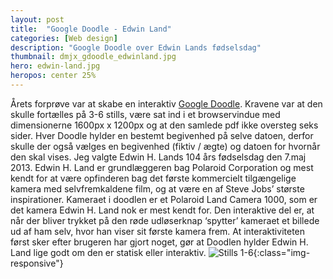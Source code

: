 ```yaml
---
layout: post
title:  "Google Doodle - Edwin Land"
categories: [Web design]
description: "Google Doodle over Edwin Lands fødselsdag"
thumbnail: dmjx_gdoodle_edwinland.jpg
hero: edwin-land.jpg
heropos: center 25%
---
```

Årets forprøve var at skabe en interaktiv [Google Doodle](http://www.google.com/doodles/). 
Kravene var at den skulle fortælles på 3-6 stills, være sat ind i et browservindue med dimensionerne 1600px x 1200px og at den samlede pdf ikke oversteg seks sider. 
Hver Doodle hylder en bestemt begivenhed på selve datoen, derfor skulle der også vælges en begivenhed (fiktiv / ægte) og datoen for hvornår den skal vises.
Jeg valgte Edwin H. Lands 104 års fødselsdag den 7.maj 2013. Edwin H. Land er grundlæggeren bag Polaroid Corporation og mest kendt for at være opfinderen bag det første kommercielt tilgængelige kamera med selvfremkaldene film, og at være en af Steve Jobs’ største inspirationer.
Kameraet i doodlen er et Polaroid Land Camera 1000, som er det kamera Edwin H. Land nok er mest kendt for. Den interaktive del er, at når der bliver trykket på den røde udløserknap ‘spytter’ kameraet et billede ud af ham selv, hvor han viser sit første kamera frem. At interaktiviteten først sker efter brugeren har gjort noget, gør at Doodlen hylder Edwin H. Land lige godt om den er statisk eller interaktiv.
![Stills 1-6]({{site.url}}/{{site.imgpath}}/polaroid.gif){:class="img-responsive"}